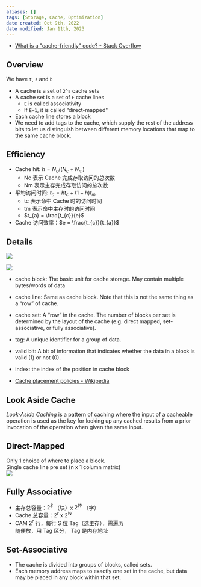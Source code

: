 ```yaml
---
aliases: []
tags: [Storage, Cache, Optimization] 
date created: Oct 9th, 2022
date modified: Jan 11th, 2023
---
```

- [What is a "cache-friendly" code? - Stack Overflow](https://stackoverflow.com/questions/16699247/what-is-a-cache-friendly-code)
## Overview
We have `t`, `s` and `b`
- A cache is a set of `2^s` cache sets
- A cache set is a set of `E` cache lines
	- `E` is called associativity
	- If `E=1`, it is called “direct-mapped"
- Each cache line stores a block
- We need to add tags to the cache, which supply the rest of the address bits to let us distinguish between different memory locations that map to the same cache block.

## Efficiency
- Cache hit: $h = N_{c} / (N_{c} + N_{m})$
	- Nc 表示 Cache 完成存取访问的总次数  
	- Nm 表示主存完成存取访问的总次数  
- 平均访问时间: $t_{a} = ht_{c} + (1-h)t_{m}$
	- tc 表示命中 Cache 时的访问时间  
	- tm 表示命中主存时的访问时间  
	- $t_{a} = \frac{t_{c}}{e}$
- Cache 访问效率：$e = \frac{t_{c}}{t_{a}}$

## Details
![](https://img.ynchen.me/2022/11/587cadee5cf122a2f27db692a8d69cc9.webp)

![](https://img.ynchen.me/2022/10/6f06f0422aced8d2b69b2999ae1002a3.webp)


- cache block: The basic unit for cache storage. May contain multiple bytes/words of data
- cache line: Same as cache block. Note that this is not the same thing as a “row” of cache.
- cache set: A “row” in the cache. The number of blocks per set is determined by the layout of the cache (e.g. direct mapped, set-associative, or fully associative).
- tag: A unique identifier for a group of data.
- valid bit: A bit of information that indicates whether the data in a block is valid (1) or not (0).
- index: the index of the position in cache block

- [Cache placement policies - Wikipedia](https://en.wikipedia.org/wiki/Cache_placement_policies)

## Look Aside Cache
_Look-Aside Caching_ is a pattern of caching where the input of a cacheable operation is used as the key for looking up any cached results from a prior invocation of the operation when given the same input.

## Direct-Mapped
Only 1 choice of where to place a block.  
Single cache line pre set (n x 1 column matrix)  
![](https://img.ynchen.me/2022/11/3b09bc2f92b493b01f43ce14e1d1836b.webp)

## Fully Associative
- 主存总容量：$2^{S}$ （块）x $2^{W}$ （字）
- Cache 总容量：$2^{r}$ x $2^{W}$
- CAM $2^{r}$ 行，每行 S 位 Tag（选主存），需遍历  
随便放，用 Tag 区分， Tag 是内存地址

## Set-Associative
- The cache is divided into groups of blocks, called sets.
- Each memory address maps to exactly one set in the cache, but data may be placed in any block within that set.
